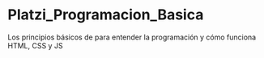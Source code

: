 # Platzi_Programacion_Basica
Los principios básicos de para entender la programación y cómo funciona HTML, CSS y JS
